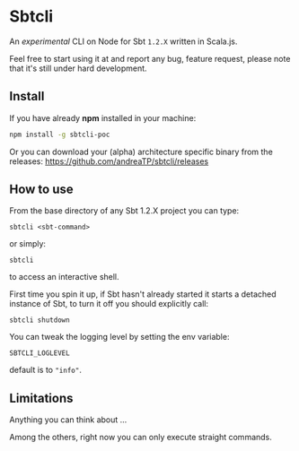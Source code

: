 # Sbtcli

An *experimental* CLI on Node for Sbt `1.2.X` written in Scala.js.

Feel free to start using it at and report any bug, feature request, please note that it's still under hard development.

## Install

If you have already __npm__ installed in your machine:
```bash
npm install -g sbtcli-poc
```

Or you can download your (alpha) architecture specific binary from the releases:
https://github.com/andreaTP/sbtcli/releases

## How to use

From the base directory of any Sbt 1.2.X project you can type:

```
sbtcli <sbt-command>
```

or simply:

```
sbtcli
```

to access an interactive shell.

First time you spin it up, if Sbt hasn't already started it starts a detached instance of Sbt, to turn it off you should explicitly call:

```
sbtcli shutdown
```

You can tweak the logging level by setting the env variable:

```
SBTCLI_LOGLEVEL
```

default is to `"info"`.

## Limitations

Anything you can think about ...

Among the others, right now you can only execute straight commands.
